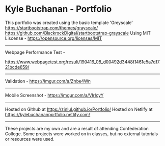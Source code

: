 # Kyle Buchanan - Portfolio

This portfolio was created using the basic template 'Greyscale'
https://startbootstrap.com/themes/grayscale/
https://github.com/BlackrockDigital/startbootstrap-grayscale
Using MIT Liscense - https://opensource.org/licenses/MIT

---------------------------------------------------------------------------

Webpage Performance Test -

https://www.webpagetest.org/result/190416_08_d00492d3448f1461e5a7df721bcde659/

---

Validation - https://imgur.com/a/Znbe4Wn

---------------------------------------------------------------------------

Mobile Screenshot - 
https://imgur.com/a/VIrIcyY

---------------------------------------------------------------------------

Hosted on Github at https://zinlul.github.io/Portfolio/
Hosted on Netlify at https://kylebuchananportfolio.netlify.com/


---------------------------------------------------------------------------

These projects are my own and are a result of attending Confederation College. Some projects were worked on in classes, but no external tutorials or resources were used.